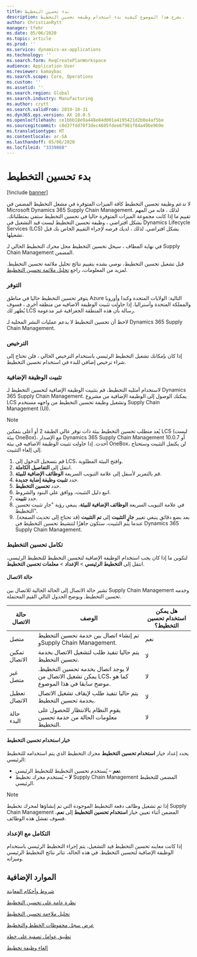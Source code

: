 ```yaml
---
title: بدء تحسين التخطيط
description: يشرح هذا الموضوع كيفية بدء استخدام وظيفة تحسين التخطيط.
author: ChristianRytt
manager: tfehr
ms.date: 05/06/2020
ms.topic: article
ms.prod: ''
ms.service: dynamics-ax-applications
ms.technology: ''
ms.search.form: ReqCreatePlanWorkspace
audience: Application User
ms.reviewer: kamaybac
ms.search.scope: Core, Operations
ms.custom: ''
ms.assetid: ''
ms.search.region: Global
ms.search.industry: Manufacturing
ms.author: crytt
ms.search.validFrom: 2019-10-31
ms.dyn365.ops.version: AX 10.0.5
ms.openlocfilehash: ce1bbb18e9a448e84d001a4195421d2b0e4af5be
ms.sourcegitcommit: c0d37fdd70f3dec4605fdee6f981f84a49be9b9e
ms.translationtype: HT
ms.contentlocale: ar-SA
ms.lasthandoff: 05/06/2020
ms.locfileid: "3339868"
---
```

# <a name="get-started-with-planning-optimization"></a>بدء تحسين التخطيط

[!include [banner](../../includes/banner.md)]

لا تدعم وظيفة تحسين التخطيط كافة الميزات المتوفرة في مشغل التخطيط المضمن في Microsoft Dynamics 365 Supply Chain Management. لذلك ، فانه من المهم تقييم ما إذا كانت مجموعة الميزات المتوفرة حاليا في تحسين التخطيط ستفي بمتطلباتك. بشكل افتراضي ، وظيفة تحسين التخطيط ليست قيد التشغيل في Dynamics Lifecycle Services (LCS) بشكل افتراضي. لذلك ، لديك فرصه لإجراء التقييم الخاص بك قبل تشغيلها.

في نهاية المطاف ، سيحل تحسين التخطيط محل محرك التخطيط الحالي لـ Supply Chain Management المضمن.

قبل تشغيل تحسين التخطيط، نوصي بشده بتقييم نتائج تحليل ملائمة تحسين التخطيط. لمزيد من المعلومات، راجع [تحليل ملائمة تحسين التخطيط](planning-optimization-fit-analysis.md).

### <a name="availability"></a>التوفر
يتوفر تحسين التخطيط حاليا في مناطق Azure التالية: الولايات المتحدة وكندا وأوروبا والمملكة المتحدة وأستراليا. إذا حاولت تثبيت الوظيفة الاضافيه من منطقه أخرى ، فسوف يُظهر لك LCS رسالة بأن هذه المنطقة الجغرافية غير مدعومة.

لاحظ أن تحسين التخطيط لا يدعم عمليات النشر المحلية لـ Dynamics 365 Supply Chain Management.

### <a name="licensing"></a>الترخيص

إذا كان بإمكانك تشغيل التخطيط الرئيسي باستخدام الترخيص الحالي ، فلن تحتاج إلى شراء ترخيص إضافي للبدء في استخدام تحسين التخطيط.

### <a name="install-the-add-in"></a>تثبيت الوظيفة الإضافية

لاستخدام أمثليه التخطيط، قم بتثبيت الوظيفة الإضافية لتحسين التخطيط لـ Dynamics 365 Supply Chain Management. يمكنك الوصول إلى الوظيفة الإضافية من مشروع LCS وتشغيل وظيفة تحسين التخطيط من واجهه مستخدم Supply Chain Management (UI).

> [!NOTE]
> يُعد متطلب تحسين التخطيط بيئة ذات توفر عالي الطبقة 2 أو أعلى بتمكين LCS (ليست بيئة OneBox)، مع الإصدار Dynamics 365 Supply Chain Management 10.0.7 أو أحدث. إذا حاولت تثبيت الوظيفة الاضافيه في بيئة OneBox، لن يكتمل التثبيت وستحتاج إلى إلغاء التثبيت.

1. قم بتسجيل الدخول إلى LCS، وافتح البيئة المطلوبة.
1. انتقل إلى **التفاصيل الكاملة**.
1. قم بالتمرير لأسفل إلى علامة التبويب السريعة **الوظائف الإضافية للبيئة**.
1. حدد **تثبيت وظيفة إضاية جديدة**.
1. حدد **تحسين التخطيط**.
1. اتبع دليل التثبيت، ووافق علي البنود والشروط.
1. حدد **تثبيت**.
1. في علامة التبويب السريعة **الوظائف الإضافية للبيئة‬**، ينبغي رؤية "جارِ تثبيت تحسين التخطيط".
1. بعد بضع دقائق ينبغي تغيير **جارٍ التثبيت** إلى **تم التثبيت** (قد تحتاج إلى تحديث الصفحة). عندما يتم التثبيت، ستكون جاهزًا لتنشيط تحسين التخطيط في Dynamics 365 Supply Chain Management.

### <a name="planning-optimization-integration"></a>تكامل تحسين التخطيط‬

لتكوين ما إذا كان يجب استخدام الوظيفة الإضافية لتحسين التخطيط للتخطيط الرئيسي، انتقل إلى **التخطيط الرئيسي** \> **الإعداد** \> **معلمات تحسين التخطيط**.

#### <a name="connection-status"></a>حالة الاتصال

تشير حالة الاتصال إلى الحالة الحالية للاتصال بين Supply Chain Management وخدمه تحسين التخطيط. ويوضح الجدول التالي القيم المحتملة.

| حالة الاتصال | ‏‏الوصف | هل يمكن استخدام تحسين التخطيط؟ |
|---|---|---|
| متصل | تم إنشاء اتصال بين خدمة تحسين التخطيط وSupply Chain Management. | ‏‏نعم |
| تمكين الاتصال | يتم حاليا تنفيذ طلب لتشغيل الاتصال بخدمة تحسين التخطيط. | لا |
| غير متصل | لا يوجد اتصال بخدمه تحسين التخطيط. يمكن تشغيل الاتصال من LCS، كما هو موضح سابقا في هذا الموضوع. | لا |
| تعطيل الاتصال | يتم حاليا تنفيذ طلب لإيقاف تشغيل الاتصال بخدمة تحسين التخطيط. | لا |
| حالة البدء | يقوم النظام بالانتظار للحصول على معلومات الحالة من خدمة تحسين التخطيط. | لا |

#### <a name="the-use-planning-optimization-option"></a>خيار استخدام تحسين التخطيط

يحدد إعداد خيار **استخدام تحسين التخطيط** محرك التخطيط الذي يتم استخدامه للتخطيط الرئيسي:

- **نعم** – يُستخدم تحسين التخطيط للتخطيط الرئيسي.
- **لا** – يُستخدم محرك تخطيط Supply Chain Management المضمن للتخطيط الرئيسي.

> [!NOTE]
> إذا تم تشغيل وظائف دفعة التخطيط الموجودة التي تم إنشاؤها لمحرك تخطيط Supply Chain Management المضمن أثناء تعيين خيار **استخدام تحسين التخطيط** إلى **نعم**، فسوف تفشل هذه الوظائف.

### <a name="integration-with-the-setup"></a>التكامل مع الإعداد

إذا كانت معاينه تحسين التخطيط قيد التشغيل، يتم إجراء التخطيط الرئيسي باستخدام الوظيفة الإضافية لتحسين التخطيط. في هذه الحالة، تتاثر نتائج التخطيط الرئيسي وميزاته.

## <a name="additional-resources"></a>الموارد الإضافية

[شروط وأحكام المعاينة](https://go.microsoft.com/fwlink/?linkid=2015274)

[نظرة عامة على تحسين التخطيط‬](planning-optimization-overview.md)

[تحليل ملاءمة تحسين التخطيط](planning-optimization-fit-analysis.md)

[عرض سجل محفوظات الخطط والتخطيط](plan-history-logs.md)

[تطبيق عوامل تصفية على خطة](plan-filters.md)

[إلغاء وظيفة تخطيط](cancel-planning-job.md)
